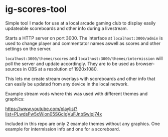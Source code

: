 # ig-scores-tool
Simple tool I made for use at a local arcade gaming club to display easily updateable scoreboards and other info during a livestream.

Starts a HTTP server on port 3000. The interface at `localhost:3000/admin` is used to change player and commentator names aswell as scores and other settings on the server.

`localhost:3000/themes/scores` and `localhost:3000/themes/intermission` will poll the server and update accordingly. They are to be used as browser-sources in OBS at a resolution of 1920x1080.

This lets me create stream overlays with scoreboards and other info that can easily be updated from any device in the local network.

Example stream vods where this was used with different themes and graphics:

https://www.youtube.com/playlist?list=PLwdsFw5xWion05SGcIgVuFJnbSwIqj74x

Included in this repo are only 2 example themes without any graphics. One example for intermission info and one for a scoreboard.

